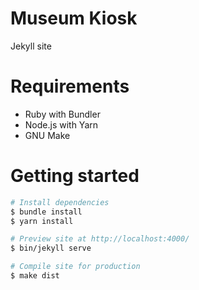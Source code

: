 # Museum Kiosk

Jekyll site

# Requirements

 - Ruby with Bundler
 - Node.js with Yarn
 - GNU Make

# Getting started

```bash
# Install dependencies
$ bundle install
$ yarn install

# Preview site at http://localhost:4000/
$ bin/jekyll serve

# Compile site for production
$ make dist
```
